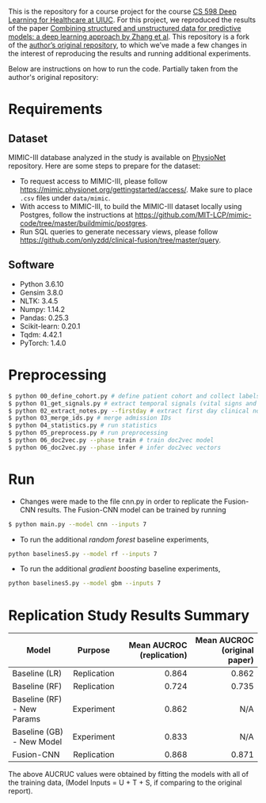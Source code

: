 This is the repository for a course project for the course [CS 598 Deep Learning for Healthcare at UIUC](https://ws.engr.illinois.edu/sitemanager/getfile.asp?id=2191). For this project, we reproduced the results of the paper [Combining structured and unstructured data for predictive models: a deep learning approach by Zhang et al](https://www.researchgate.net/publication/346490918_Combining_structured_and_unstructured_data_for_predictive_models_a_deep_learning_approach). This repository is a fork of the [author’s original repository](https://github.com/onlyzdd/clinical-fusion), to which we’ve made a few changes in the interest of reproducing the results and running additional experiments.

Below are instructions on how to run the code. Partially taken from the author's original repository:

# Requirements 

## Dataset
MIMIC-III database analyzed in the study is available on [PhysioNet](https://mimic.physionet.org/about/mimic) repository. Here are some steps to prepare for the dataset:

- To request access to MIMIC-III, please follow https://mimic.physionet.org/gettingstarted/access/. Make sure to place `.csv` files under `data/mimic`.
- With access to MIMIC-III, to build the MIMIC-III dataset locally using Postgres, follow the instructions at https://github.com/MIT-LCP/mimic-code/tree/master/buildmimic/postgres.
- Run SQL queries to generate necessary views, please follow https://github.com/onlyzdd/clinical-fusion/tree/master/query.

## Software

- Python 3.6.10
- Gensim 3.8.0
- NLTK: 3.4.5
- Numpy: 1.14.2
- Pandas: 0.25.3
- Scikit-learn: 0.20.1
- Tqdm: 4.42.1
- PyTorch: 1.4.0

# Preprocessing

```sh
$ python 00_define_cohort.py # define patient cohort and collect labels
$ python 01_get_signals.py # extract temporal signals (vital signs and laboratory tests)
$ python 02_extract_notes.py --firstday # extract first day clinical notes
$ python 03_merge_ids.py # merge admission IDs
$ python 04_statistics.py # run statistics
$ python 05_preprocess.py # run preprocessing
$ python 06_doc2vec.py --phase train # train doc2vec model
$ python 06_doc2vec.py --phase infer # infer doc2vec vectors
```

# Run

* Changes were made to the file cnn.py in order to replicate the Fusion-CNN results. The Fusion-CNN model can be trained by running

```sh
$ python main.py --model cnn --inputs 7
```

* To run the additional *random forest* baseline experiments,

```sh
python baselines5.py --model rf --inputs 7
````

* To run the additional *gradient boosting* baseline experiments,

```sh
python baselines5.py --model gbm --inputs 7
```

# Replication Study Results Summary

| Model        | Purpose           | Mean AUCROC (replication) |  Mean AUCROC (original paper)
| ------------- |:-------------:| -----:|------:|
| Baseline (LR)      | Replication | 0.864 | 0.862 |
| Baseline (RF)      | Replication | 0.724 | 0.735 |
| Baseline (RF) - New Params | Experiment | 0.862 | N/A |
| Baseline (GB) - New Model | Experiment | 0.833 | N/A |
| Fusion-CNN | Replication | 0.868 | 0.871 |

The above AUCRUC values were obtained by fitting the models with all of the training data, (Model Inputs = U + T + S, if comparing to the original report).